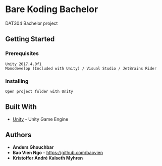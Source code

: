 # Bare Koding Bachelor

DAT304 Bachelor project

## Getting Started



### Prerequisites

```
Unity 2017.4.0f1
Monodevelop (Included with Unity) / Visual Studio / JetBrains Rider
```

### Installing


```
Open project folder with Unity
```
## Built With

* [Unity](https://unity3d.com/) - Unity Game Engine


## Authors

* **Anders Ghouchbar**
* **Bao Vien Ngo** - https://github.com/baovien
* **Kristoffer André Kalseth Myhren**
